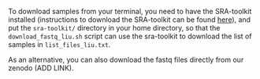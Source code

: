 To download samples from your terminal, you need to have the SRA-toolkit installed (instructions to download the SRA-toolkit can be found [here](https://github.com/ncbi/sra-tools/wiki/)), and put the `sra-toolkit/` directory in your home directory, so that the `download_fastq_liu.sh` script can use the sra-toolkit to download the list of samples in `list_files_liu.txt`.

As an alternative, you can also download the fastq files directly from our zenodo (ADD LINK).